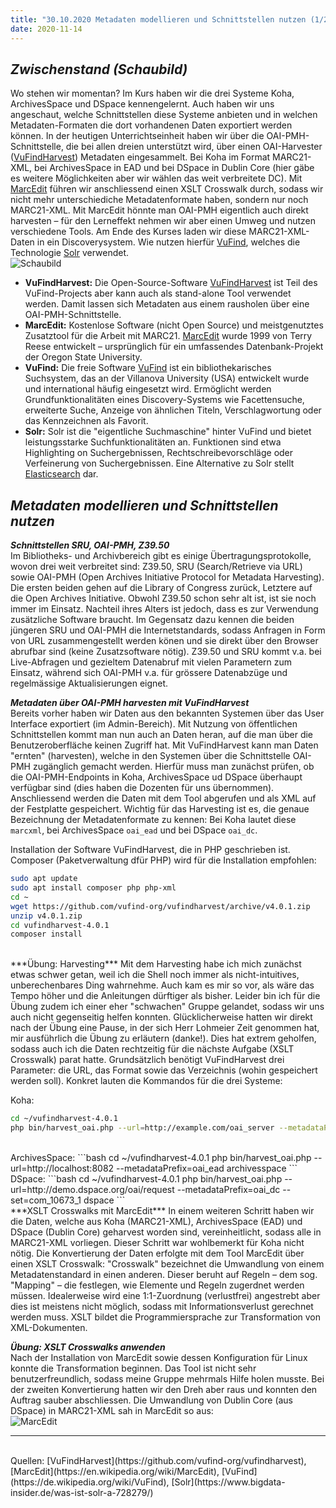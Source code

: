 ```yaml
---
title: "30.10.2020 Metadaten modellieren und Schnittstellen nutzen (1/2)"
date: 2020-11-14
---
```


## *Zwischenstand (Schaubild)*  

Wo stehen wir momentan? Im Kurs haben wir die drei Systeme Koha, ArchivesSpace und DSpace kennengelernt. Auch haben wir uns angeschaut, welche Schnittstellen diese Systeme anbieten und in welchen Metadaten-Formaten die dort vorhandenen Daten exportiert werden können. In der heutigen Unterrichtseinheit haben wir über die OAI-PMH-Schnittstelle, die bei allen dreien unterstützt wird, über einen OAI-Harvester ([VuFindHarvest](https://github.com/vufind-org/vufindharvest)) Metadaten eingesammelt. Bei Koha im Format MARC21-XML, bei ArchivesSpace in EAD und bei DSpace in Dublin Core (hier gäbe es weitere Möglichkeiten aber wir wählen das weit verbreitete DC). Mit [MarcEdit](https://en.wikipedia.org/wiki/MarcEdit) führen wir anschliessend einen XSLT Crosswalk durch, sodass wir nicht mehr unterschiediche Metadatenformate haben, sondern nur noch MARC21-XML. Mit MarcEdit hönnte man OAI-PMH eigentlich auch direkt harvesten – für den Lerneffekt nehmen wir aber einen Umweg und nutzen verschiedene Tools. Am Ende des Kurses laden wir diese MARC21-XML-Daten in ein Discoverysystem. Wie nutzen hierfür [VuFind](https://vufind.org/vufind/), welches die Technologie [Solr](https://en.wikipedia.org/wiki/Apache_Solr) verwendet.  
![Schaubild]({{site.baseurl}}/images/schaubild.png)  
* **VuFindHarvest:** Die Open-Source-Software [VuFindHarvest](https://github.com/vufind-org/vufindharvest) ist Teil des VuFind-Projects aber kann auch als stand-alone Tool verwendet werden. Damit lassen sich Metadaten aus einem rausholen über eine OAI-PMH-Schnittstelle.
* **MarcEdit:** Kostenlose Software (nicht Open Source) und meistgenutztes Zusatztool für die Arbeit mit MARC21. [MarcEdit](https://marcedit.reeset.net) wurde 1999 von Terry Reese entwickelt – ursprünglich für ein umfassendes Datenbank-Projekt der Oregon State University. 
* **VuFind:** Die freie Software [VuFind](https://vufind.org/vufind/) ist ein bibliothekarisches Suchsystem, das an der Villanova University (USA) entwickelt wurde und international häufig eingesetzt wird. Ermöglicht werden Grundfunktionalitäten eines Discovery-Systems wie Facettensuche, erweiterte Suche, Anzeige von ähnlichen Titeln, Verschlagwortung oder das Kennzeichnen als Favorit.
* **Solr:** Solr ist die "eigentliche Suchmaschine" hinter VuFind und bietet leistungsstarke Suchfunktionalitäten an. Funktionen sind etwa Highlighting on Suchergebnissen, Rechtschreibevorschläge oder Verfeinerung von Suchergebnissen. Eine Alternative zu Solr stellt [Elasticsearch](https://www.elastic.co/de/what-is/elasticsearch) dar.

## *Metadaten modellieren und Schnittstellen nutzen*

***Schnittstellen SRU, OAI-PMH, Z39.50***  
Im Bibliotheks- und Archivbereich gibt es einige Übertragungsprotokolle, wovon drei weit verbreitet sind: Z39.50, SRU (Search/Retrieve via URL) sowie OAI-PMH (Open Archives Initiative Protocol for Metadata Harvesting). Die ersten beiden gehen auf die Library of Congress zurück, Letztere auf die Open Archives Initiative. Obwohl Z39.50 schon sehr alt ist, ist sie noch immer im Einsatz. Nachteil ihres Alters ist jedoch, dass es zur Verwendung zusätzliche Software braucht. Im Gegensatz dazu kennen die beiden jüngeren SRU und OAI-PMH die Internetstandards, sodass Anfragen in Form von URL zusammengestellt werden könen und sie direkt über den Browser abrufbar sind (keine Zusatzsoftware nötig). Z39.50 und SRU kommt v.a. bei Live-Abfragen und gezieltem Datenabruf mit vielen Parametern zum Einsatz, während sich OAI-PMH v.a. für grössere Datenabzüge und regelmässige Aktualisierungen eignet.

***Metadaten über OAI-PMH harvesten mit VuFindHarvest***  
Bereits vorher haben wir Daten aus den bekannten Systemen über das User Interface exportiert (im Admin-Bereich). Mit Nutzung von öffentlichen Schnittstellen kommt man nun auch an Daten heran, auf die man über die Benutzeroberfläche keinen Zugriff hat. Mit VuFindHarvest kann man Daten "ernten" (harvesten), welche in den Systemen über die Schnittstelle OAI-PMH zugänglich gemacht werden. Hierfür muss man zunächst prüfen, ob die OAI-PMH-Endpoints in Koha, ArchivesSpace ud DSpace überhaupt verfügbar sind (dies haben die Dozenten für uns übernommen). Anschliessend werden die Daten mit dem Tool abgerufen und als XML auf der Festplatte gespeichert. Wichtig für das Harvesting ist es, die genaue Bezeichnung der Metadatenformate zu kennen: Bei Koha lautet diese `marcxml`, bei ArchivesSpace `oai_ead` und bei DSpace `oai_dc`.

Installation der Software VuFindHarvest, die in PHP geschrieben ist. Composer (Paketverwaltung dfür PHP) wird für die Installation empfohlen:  
```bash
sudo apt update
sudo apt install composer php php-xml
cd ~
wget https://github.com/vufind-org/vufindharvest/archive/v4.0.1.zip
unzip v4.0.1.zip
cd vufindharvest-4.0.1
composer install
```
<br>
***Übung: Harvesting***  
Mit dem Harvesting habe ich mich zunächst etwas schwer getan, weil ich die Shell noch immer als nicht-intuitives, unberechenbares Ding wahrnehme. Auch kam es mir so vor, als wäre das Tempo höher und die Anleitungen dürftiger als bisher. Leider bin ich für die Übung zudem ich einer eher "schwachen" Gruppe gelandet, sodass wir uns auch nicht gegenseitig helfen konnten. Glücklicherweise hatten wir direkt nach der Übung eine Pause, in der sich Herr Lohmeier Zeit genommen hat, mir ausführlich die Übung zu erläutern (danke!). Dies hat extrem geholfen, sodass auch ich die Daten rechtzeitig für die nächste Aufgabe (XSLT Crosswalk) parat hatte. Grundsätzlich benötigt VuFindHarvest drei Parameter: die URL, das Format sowie das Verzeichnis (wohin gespeichert werden soll). Konkret lauten die Kommandos für die drei Systeme:

Koha:
```bash
cd ~/vufindharvest-4.0.1
php bin/harvest_oai.php --url=http://example.com/oai_server --metadataPrefix=oai_dc koha
```  
<br>
ArchivesSpace:
```bash
cd ~/vufindharvest-4.0.1
php bin/harvest_oai.php --url=http://localhost:8082 --metadataPrefix=oai_ead archivesspace
```  
<br>
DSpace:
```bash
cd ~/vufindharvest-4.0.1
php bin/harvest_oai.php --url=http://demo.dspace.org/oai/request --metadataPrefix=oai_dc --set=com_10673_1 dspace
```  
<br>
***XSLT Crosswalks mit MarcEdit***  
In einem weiteren Schritt haben wir die Daten, welche aus Koha (MARC21-XML), ArchivesSpace (EAD) und DSpace (Dublin Core) geharvest worden sind, vereinheitlicht, sodass alle in MARC21-XML vorliegen. Dieser Schritt war wohlbemerkt für Koha nicht nötig. Die Konvertierung der Daten erfolgte mit dem Tool MarcEdit über einen XSLT Crosswalk: "Crosswalk" bezeichnet die Umwandlung von einem Metadatenstandard in einen anderen. Dieser beruht auf Regeln – dem sog. "Mapping" – die festlegen, wie Elemente und Regeln zugerdnet werden müssen. Idealerweise wird eine 1:1-Zuordnung (verlustfrei) angestrebt aber dies ist meistens nicht möglich, sodass mit Informationsverlust gerechnet werden muss. XSLT bildet die Programmiersprache zur Transformation von XML-Dokumenten.

***Übung: XSLT Crosswalks anwenden***  
Nach der Installation von MarcEdit sowie dessen Konfiguration für Linux konnte die Transformation beginnen. Das Tool ist nicht sehr benutzerfreundlich, sodass meine Gruppe mehrmals Hilfe holen musste. Bei der zweiten Konvertierung hatten wir den Dreh aber raus und konnten den Auftrag sauber abschliessen. Die Umwandlung von Dublin Core (aus DSpace) in MARC21-XML sah in MarcEdit so aus:  
![MarcEdit]({{site.baseurl}}/images/marcedit-oaidc.png) 

---  
<br>
Quellen: [VuFindHarvest](https://github.com/vufind-org/vufindharvest), [MarcEdit](https://en.wikipedia.org/wiki/MarcEdit), [VuFind](https://de.wikipedia.org/wiki/VuFind), [Solr](https://www.bigdata-insider.de/was-ist-solr-a-728279/)
